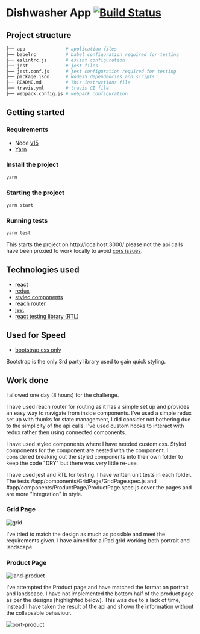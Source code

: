 # Dishwasher App [![Build Status](https://travis-ci.com/moogus/dishwashers.svg?branch=main)](https://travis-ci.com/moogus/dishwashers)

## Project structure
```bash
├── app               # application files
├── babelrc           # babel configuration required for testing
├── eslintrc.js       # eslint configuration
├── jest              # jest files
├── jest.conf.js      # jest configuration required for testing
├── package.json      # NodeJS dependencies and scripts
├── README.md         # This instructions file
├── travis.yml        # travis CI file
├── webpack.config.js # webpack configuration
```

## Getting started
### Requirements
* Node [v15](https://github.com/nodejs/node/blob/master/doc/changelogs/CHANGELOG_V15.md#15.8.0)
* [Yarn](https://classic.yarnpkg.com/en/)
### Install the project
```sh
yarn
```
### Starting the project
```sh
yarn start
```
### Running tests
```sh
yarn test
```
This starts the project on http://localhost:3000/ please not the api calls have been proxied to work locally to avoid [cors issues](https://www.npmjs.com/package/local-cors-proxy).

## Technologies used
* [react](https://github.com/facebook/react)
* [redux](https://redux.js.org/)
* [styled components](https://styled-components.com/)
* [reach router](https://reach.tech/router/)
* [jest](https://jestjs.io/)
* [react testing library (RTL)](https://testing-library.com/)

## Used for Speed
* [bootstrap css only](https://getbootstrap.com/docs/3.4/getting-started/)

Bootstrap is the only 3rd party library used to gain quick styling.

## Work done
I allowed one day (8 hours) for the challenge.

I have used reach router for routing as it has a simple set up and provides an easy way to navigate from inside components.  I've used a simple redux set up with thunks for state management, I did consider not bothering due to the simplicity of the api calls.  I've used custom hooks to interact with redux rather then using connected components.

I have used styled components where I have needed custom css.  Styled components for the component are nested with the component.  I considered breaking out the styled components into their own folder to keep the code "DRY" but there was very little re-use.

I have used jest and RTL for testing.  I have written unit tests in each folder.  The tests #app/components/GridPage/GridPage.spec.js and #app/components/ProductPage/ProductPage.spec.js cover the pages and are more "integration" in style.

### Grid Page
![grid](https://user-images.githubusercontent.com/4889659/107943432-9e789180-6f84-11eb-9c24-deee4cd12421.png)

I've tried to match the design as much as possible and meet the requirements given.  I have aimed for a iPad grid working both portrait and landscape.  

### Product Page
![land-product](https://user-images.githubusercontent.com/4889659/107943506-b8b26f80-6f84-11eb-8e85-09b5940438e0.png)

I've attempted the Product page and have matched the format on portrait and landscape. I have not implemented the bottom half of the product page as per the designs (highlighted below).  This was due to a lack of time, instead I have taken the result of the api and shown the information without the collapsable behaviour.

![port-product](https://user-images.githubusercontent.com/4889659/107943547-c536c800-6f84-11eb-9b0d-b03e09300916.png)
